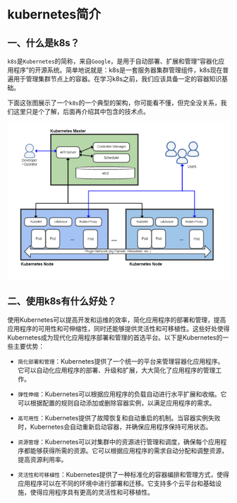 # kubernetes简介

## 一、什么是k8s？

`k8s`是`Kubernetes`的简称，来自`Google`，是用于自动部署、扩展和管理“容器化应用程序”的开源系统。简单地说就是：k8s是一套服务器集群管理组件，k8s现在普遍用于管理集群节点上的容器。在学习k8s之前，我们应该具备一定的容器知识基础。

下面这张图展示了一个`k8s`的一个典型的架构，你可能看不懂，但完全没关系，我们这里只是个了解，后面再介绍其中包含的技术点。

![Kubernetes](img/01-kubernetes.png)

## 二、使用k8s有什么好处？

使用Kubernetes可以提高开发和运维的效率，简化应用程序的部署和管理，提高应用程序的可用性和可伸缩性，同时还能够提供灵活性和可移植性。这些好处使得Kubernetes成为现代化应用程序部署和管理的首选平台。以下是Kubernetes的一些主要优势：

- `简化部署和管理`：Kubernetes提供了一个统一的平台来管理容器化应用程序。它可以自动化应用程序的部署、升级和扩展，大大简化了应用程序的管理工作。

- `弹性伸缩`：Kubernetes可以根据应用程序的负载自动进行水平扩展和收缩。它可以根据配置的规则自动添加或删除容器实例，以满足应用程序的需求。

- `高可用性`：Kubernetes提供了故障恢复和自动重启的机制。当容器实例失败时，Kubernetes会自动重新启动容器，并确保应用程序保持可用状态。

- `资源管理`：Kubernetes可以对集群中的资源进行管理和调度，确保每个应用程序都能够获得所需的资源。它可以根据应用程序的需求自动分配和调整资源，提高资源利用率。

- `灵活性和可移植性`：Kubernetes提供了一种标准化的容器编排和管理方式，使得应用程序可以在不同的环境中进行部署和迁移。它支持多个云平台和基础设施，使得应用程序具有更高的灵活性和可移植性。
